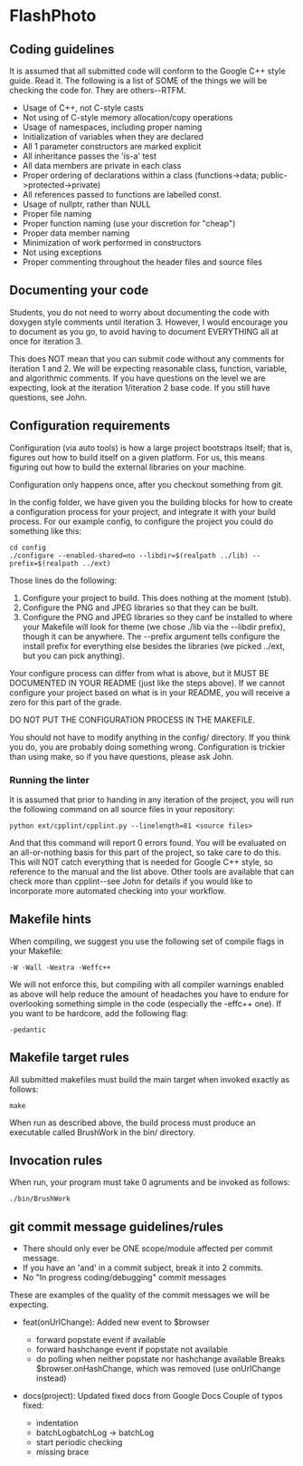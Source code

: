 # FlashPhoto

## Coding guidelines
It is assumed that all submitted code will conform to the Google C++ style
guide. Read it. The following is a list of SOME of the things we will be
checking the code for. They are others--RTFM.
 - Usage of C++, not C-style casts
 - Not using of C-style memory allocation/copy operations
 - Usage of namespaces, including proper naming
 - Initialization of variables when they are declared
 - All 1 parameter constructors are marked explicit
 - All inheritance passes the 'is-a' test
 - All data members are private in each class
 - Proper ordering of declarations within a class (functions->data;
   public->protected->private)
 - All references passed to functions are labelled const.
 - Usage of nullptr, rather than NULL
 - Proper file naming
 - Proper function naming (use your discretion for "cheap")
 - Proper data member naming
 - Minimization of work performed in constructors
 - Not using exceptions
 - Proper commenting throughout the header files and source files

## Documenting your code
Students, you do not need to worry about documenting the code with doxygen style
comments until iteration 3. However, I would encourage you to document as you
go, to avoid having to document EVERYTHING all at once for iteration 3.

This does NOT mean that you can submit code without any comments for iteration 1
and 2. We will be expecting reasonable class, function, variable, and
algorithmic comments. If you have questions on the level we are expecting, look
at the iteration 1/iteration 2 base code. If you still have questions, see John.

## Configuration requirements
Configuration (via auto tools) is how a large project bootstraps itself; that
is, figures out how to build itself on a given platform. For us, this means
figuring out how to build the external libraries on your machine.

Configuration only happens once, after you checkout something from git.

In the config folder, we have given you the building blocks for how to create a
configuration process for your project, and integrate it with your build
process. For our example config, to configure the project you could do something
like this:

    cd config
    ./configure --enabled-shared=no --libdir=$(realpath ../lib) --prefix=$(realpath ../ext)

Those lines do the following:
1. Configure your project to build. This does nothing at the moment (stub).
2. Configure the PNG and JPEG libraries so that they can be built.
3. Configure the PNG and JPEG libraries so they canf be installed to where your
   Makefile will look for theme (we chose ./lib via the --libdir prefix), though
   it can be anywhere. The --prefix argument tells configure the install prefix
   for everything else besides the libraries (we picked ../ext, but you can pick
   anything).

Your configure process can differ from what is above, but it MUST BE
DOCUMENTED IN YOUR README (just like the steps above). If we cannot configure
your project based on what is in your README, you will receive a zero for this
part of the grade.

DO NOT PUT THE CONFIGURATION PROCESS IN THE MAKEFILE.

You should not have to modify anything in the config/ directory. If you think
you do, you are probably doing something wrong. Configuration is trickier than
using make, so if you have questions, please ask John.

### Running the linter
It is assumed that prior to handing in any iteration of the project, you will
run the following command on all source files in your repository:

    python ext/cpplint/cpplint.py --linelength=81 <source files>

And that this command will report 0 errors found. You will be evaluated on an
all-or-nothing basis for this part of the project, so take care to do this. This
will NOT catch everything that is needed for Google C++ style, so reference to
the manual and the list above. Other tools are available that can check more
than cpplint--see John for details if you would like to incorporate more
automated checking into your workflow.

## Makefile hints
When compiling, we suggest you use the following set of compile flags in your
Makefile:

    -W -Wall -Wextra -Weffc++

We will not enforce this, but compiling with all compiler warnings enabled as
above will help reduce the amount of headaches you have to endure for
overlooking something simple in the code (especially the -effc++ one). If you
want to be hardcore, add the following flag:

    -pedantic

## Makefile target rules
All submitted makefiles must build the main target when invoked exactly as
follows:

    make

When run as described above, the build process must produce an executable called
BrushWork in the bin/ directory.

## Invocation rules
When run, your program must take 0 agruments and be invoked as follows:

    ./bin/BrushWork

## git commit message guidelines/rules
- There should only ever be ONE scope/module affected per commit message.
- If you have an 'and' in a commit subject, break it into 2 commits.
- No "In progress coding/debugging" commit messages

These are examples of the quality of the commit messages we will be expecting.

* feat(onUrlChange): Added new event to $browser
  - forward popstate event if available
  - forward hashchange event if popstate not available
  - do polling when neither popstate nor hashchange available
  Breaks $browser.onHashChange, which was removed (use onUrlChange instead)

* docs(project): Updated fixed docs from Google Docs
  Couple of typos fixed:
  - indentation
  - batchLogbatchLog -> batchLog
  - start periodic checking
  - missing brace

